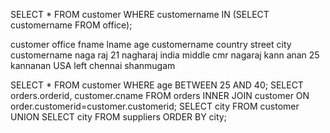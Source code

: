 SELECT * FROM customer WHERE customername IN (SELECT customername FROM office);

customer                               office
fname lname age customername          country street city customername
naga  raj   21   nagharaj	      india   middle  cmr nagaraj
kann  anan  25   kannanan	      USA     left    chennai shanmugam

SELECT * FROM customer WHERE age BETWEEN 25 AND 40;
SELECT orders.orderid, customer.cname FROM orders INNER JOIN customer ON order.customerid=customer.customerid;
SELECT city FROM customer UNION SELECT city FROM suppliers ORDER BY city;
